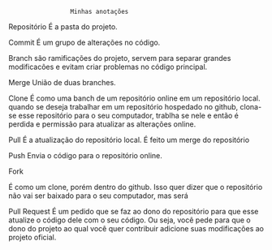                      Minhas anotações
Repositório 
É a pasta do projeto.

Commit
É um grupo de alterações no código.

Branch
são ramificações do projeto, servem para separar grandes
modificacões e evitam criar problemas no código principal.

Merge
União de duas branches.

Clone
É como uma banch de um repositório online em um repositório local.
quando se deseja trabalhar em um repositório hospedado no github,
clona-se esse repositório para o seu computador, trablha se nele e 
então é perdida e permissão para atualizar as alterações online.

Pull
É a atualização do repositório local. É feito um merge do repositório 

Push 
Envia o código para o repositório online.

Fork

É como um clone, porém dentro do github. Isso quer dizer que o 
repositório não vai ser baixado para o seu computador, mas será 

Pull Request
É um pedido que se faz ao dono do repositório para que esse atualize 
o código dele com o seu código. Ou seja, você pede para que o dono 
do projeto ao qual você quer contribuir adicione suas modificações ao 
projeto oficial.
